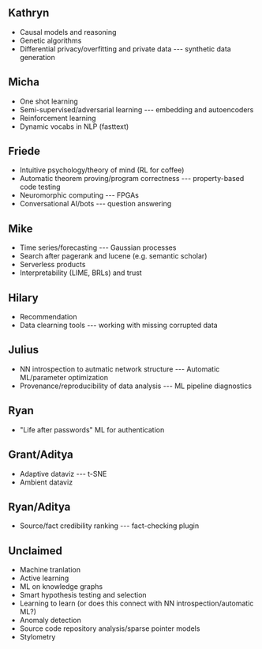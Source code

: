 ## Kathryn

- Causal models and reasoning
- Genetic algorithms
- Differential privacy/overfitting and private data --- synthetic data generation

## Micha

- One shot learning
- Semi-supervised/adversarial learning --- embedding and autoencoders
- Reinforcement learning
- Dynamic vocabs in NLP (fasttext)

## Friede

- Intuitive psychology/theory of mind (RL for coffee)
- Automatic theorem proving/program correctness --- property-based code testing
- Neuromorphic computing --- FPGAs
- Conversational AI/bots --- question answering

## Mike

- Time series/forecasting --- Gaussian processes
- Search after pagerank and lucene (e.g. semantic scholar)
- Serverless products
- Interpretability (LIME, BRLs) and trust

## Hilary

- Recommendation
- Data clearning tools --- working with missing corrupted data

## Julius

- NN introspection to autmatic network structure --- Automatic ML/parameter optimization
- Provenance/reproducibility of data analysis --- ML pipeline diagnostics

## Ryan

- "Life after passwords" ML for authentication

## Grant/Aditya

- Adaptive dataviz --- t-SNE
- Ambient dataviz

## Ryan/Aditya

- Source/fact credibility ranking --- fact-checking plugin

## Unclaimed

- Machine tranlation
- Active learning
- ML on knowledge graphs
- Smart hypothesis testing and selection
- Learning to learn (or does this connect with NN introspection/automatic ML?)
- Anomaly detection
- Source code repository analysis/sparse pointer models
- Stylometry
